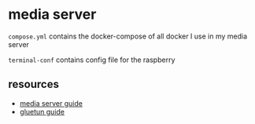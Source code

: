 # media server

`compose.yml` contains the docker-compose of all docker I use in my media server

`terminal-conf` contains config file for the raspberry

## resources

- [media server guide](https://www.smarthomebeginner.com/docker-media-server-2022/)
- [gluetun guide](https://www.smarthomebeginner.com/gluetun-docker-guide/)